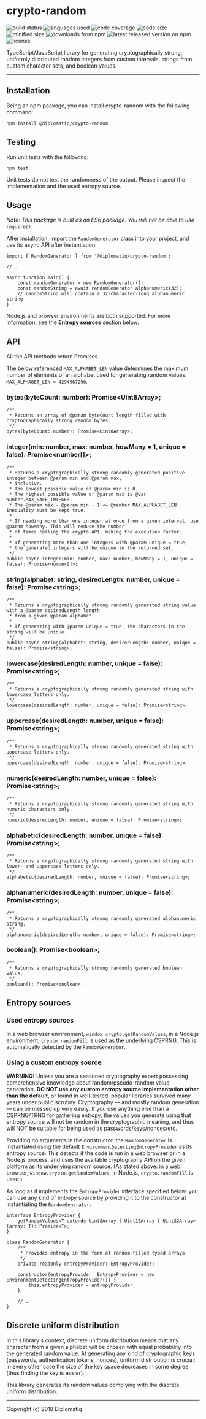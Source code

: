 # crypto-random

<p>
<a href="https://travis-ci.org/Diplomatiq/crypto-random" target="_blank" style="text-decoration: none;">
	<img src="https://img.shields.io/travis/Diplomatiq/crypto-random.svg" alt="build status">
</a>

<a href="https://github.com/Diplomatiq/crypto-random" target="_blank" style="text-decoration: none;">
	<img src="https://img.shields.io/github/languages/top/Diplomatiq/crypto-random.svg" alt="languages used">
</a>

<a href="https://codecov.io/gh/Diplomatiq/crypto-random" target="_blank" style="text-decoration: none;">
	<img src="https://img.shields.io/codecov/c/github/Diplomatiq/crypto-random.svg" alt="code coverage">
</a>

<a href="https://github.com/Diplomatiq/crypto-random" target="_blank" style="text-decoration: none;">
	<img src="https://img.shields.io/github/languages/code-size/Diplomatiq/crypto-random.svg" alt="code size">
</a>

<a href="https://www.npmjs.com/package/@diplomatiq/crypto-random" target="_blank" style="text-decoration: none;">
	<img src="https://img.shields.io/bundlephobia/min/@diplomatiq/crypto-random.svg" alt="minified size">
</a>

<a href="https://www.npmjs.com/package/@diplomatiq/crypto-random" target="_blank" style="text-decoration: none;">
	<img src="https://img.shields.io/npm/dt/@diplomatiq/crypto-random.svg" alt="downloads from npm">
</a>

<a href="https://www.npmjs.com/package/@diplomatiq/crypto-random" target="_blank" style="text-decoration: none;">
	<img src="https://img.shields.io/npm/v/@diplomatiq/crypto-random.svg" alt="latest released version on npm">
</a>

<a href="https://github.com/Diplomatiq/crypto-random/blob/master/LICENSE" target="_blank" style="text-decoration: none;">
	<img src="https://img.shields.io/npm/l/@diplomatiq/crypto-random.svg" alt="license">
</a>
</p>

TypeScript/JavaScript library for generating cryptographically strong, uniformly distributed random integers from custom intervals, strings from custom character sets, and boolean values.

---

## Installation

Being an npm package, you can install crypto-random with the following command:

```
npm install @diplomatiq/crypto-random
```

## Testing

Run unit tests with the following:

```
npm test
```

Unit tests do not test the randomness of the output. Please inspect the implementation and the used entropy source.

## Usage

_Note: This package is built as an ES6 package. You will not be able to use `require()`._

After installation, import the `RandomGenerator` class into your project, and use its async API after instantiation:

```
import { RandomGenerator } from '@diplomatiq/crypto-random';

// …

async function main() {
	const randomGenerator = new RandomGenerator();
	const randomString = await randomGenerator.alphanumeric(32);
	// randomString will contain a 32-character-long alphanumeric string
}
```

Node.js and browser environments are both supported. For more information, see the **Entropy sources** section below.

## API

All the API methods return Promises.

The below referenced `MAX_ALPHABET_LEN` value determines the maximum number of elements of an alphabet used for generating random values: `MAX_ALPHABET_LEN = 4294967296`.

### bytes(byteCount: number): Promise\<Uint8Array>;

```
/**
 * Returns an array of @param byteCount length filled with cryptographically strong random bytes.
 */
bytes(byteCount: number): Promise<Uint8Array>;
```

### integer(min: number, max: number, howMany = 1, unique = false): Promise\<number[]>;

```
/**
 * Returns a cryptographically strong randomly generated positive integer between @param min and @param max,
 * inclusive.
 * The lowest possible value of @param min is 0.
 * The highest possible value of @param max is @var Number.MAX_SAFE_INTEGER.
 * The @param max - @param min + 1 <= @member MAX_ALPHABET_LEN inequality must be kept true.
 *
 * If needing more than one integer at once from a given interval, use @param howMany. This will reduce the number
 * of times calling the crypto API, making the execution faster.
 *
 * If generating more than one integers with @param unique = true,
 * the generated integers will be unique in the returned set.
 */
public async integer(min: number, max: number, howMany = 1, unique = false): Promise<number[]>;
```

### string(alphabet: string, desiredLength: number, unique = false): Promise\<string>;

```
/**
 * Returns a cryptographically strong randomly generated string value with a @param desiredLength length
 * from a given @param alphabet.
 *
 * If generating with @param unique = true, the characters in the string will be unique.
 */
public async string(alphabet: string, desiredLength: number, unique = false): Promise<string>;
```

### lowercase(desiredLength: number, unique = false): Promise\<string>;

```
/**
 * Returns a cryptographically strong randomly generated string with lowercase letters only.
 */
lowercase(desiredLength: number, unique = false): Promise<string>;
```

### uppercase(desiredLength: number, unique = false): Promise\<string>;

```
/**
 * Returns a cryptographically strong randomly generated string with uppercase letters only.
 */
uppercase(desiredLength: number, unique = false): Promise<string>;
```

### numeric(desiredLength: number, unique = false): Promise\<string>;

```
/**
 * Returns a cryptographically strong randomly generated string with numeric characters only.
 */
numeric(desiredLength: number, unique = false): Promise<string>;
```

### alphabetic(desiredLength: number, unique = false): Promise\<string>;

```
/**
 * Returns a cryptographically strong randomly generated string with lower- and uppercase letters only.
 */
alphabetic(desiredLength: number, unique = false): Promise<string>;
```

### alphanumeric(desiredLength: number, unique = false): Promise\<string>;

```
/**
 * Returns a cryptographically strong randomly generated alphanumeric string.
 */
alphanumeric(desiredLength: number, unique = false): Promise<string>;
```

### boolean(): Promise\<boolean>;

```
/**
 * Returns a cryptographically strong randomly generated boolean value.
 */
boolean(): Promise<boolean>;
```

## Entropy sources

### Used entropy sources

In a web browser environment, `window.crypto.getRandomValues`, in a Node.js environment, `crypto.randomFill` is used as the underlying CSPRNG. This is automatically detected by the `RandomGenerator`.

### Using a custom entropy source

**WARNING!** Unless you are a seasoned cryptography expert possessing comprehensive knowledge about random/pseudo-random value generation, **DO NOT use any custom entropy source implementation other than the default**, or found in well-tested, popular libraries survived many years under public scrutiny. Cryptography — and mostly random generation — can be messed up very easily. If you use anything else than a CSPRNG/TRNG for gathering entropy, the values you generate using that entropy source will not be random in the cryptographic meaning, and thus will NOT be suitable for being used as passwords/keys/nonces/etc.

Providing no arguments in the constructor, the `RandomGenerator` is instantiated using the default `EnvironmentDetectingEntropyProvider` as its entropy source. This detects if the code is run in a web browser or in a Node.js process, and uses the available cryptography API on the given platform as its underlying random source. (As stated above: in a web browser, `window.crypto.getRandomValues`, in Node.js, `crypto.randomFill` is used.)

As long as it implements the `EntropyProvider` interface specified below, you can use any kind of entropy source by providing it to the constructor at instantiating the `RandomGenerator`.

```
interface EntropyProvider {
    getRandomValues<T extends Uint8Array | Uint16Array | Uint32Array>(array: T): Promise<T>;
}
```

```
class RandomGenerator {
	/**
	 * Provides entropy in the form of random-filled typed arrays.
	 */
	private readonly entropyProvider: EntropyProvider;

	constructor(entropyProvider: EntropyProvider = new EnvironmentDetectingEntropyProvider()) {
	    this.entropyProvider = entropyProvider;
	}

	// …
}
```

## Discrete uniform distribution

In this library's context, discrete uniform distribution means that any character from a given alphabet will be chosen with equal probability into the generated random value. At generating any kind of cryptographic keys (passwords, authentication tokens, nonces), uniform distribution is crucial: in every other case the size of the key space decreases in some degree (thus finding the key is easier).

This library generates its random values complying with the discrete uniform distribution.

---

Copyright (c) 2018 Diplomatiq

